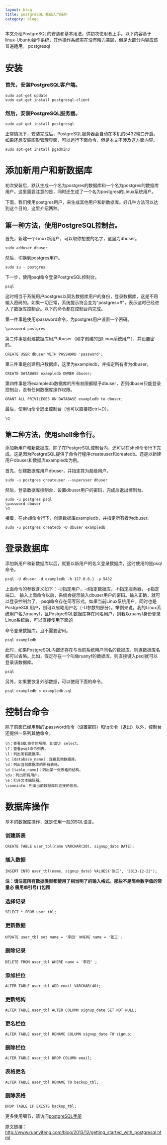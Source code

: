```yaml
---
layout: blog
title: postgreSQL 基础入门操作
category: blogs
---
```


本文介绍PostgreSQL的安装和基本用法，供初次使用者上手。以下内容基于linux-Ubuntu操作系统，其他操作系统实在没有精力兼顾，但是大部分内容应该普遍适用。
postgresql

# 安装

### 首先，安装PostgreSQL客户端。

```
sudo apt-get update
sudo apt-get install postgresql-client
```

### 然后，安装PostgreSQL服务器。

```
sudo apt-get install postgresql
```

正常情况下，安装完成后，PostgreSQL服务器会自动在本机的5432端口开启。
如果还想安装图形管理界面，可以运行下面命令，但是本文不涉及这方面内容。
```
sudo apt-get install pgadmin3

```

# 添加新用户和新数据库

初次安装后，默认生成一个名为postgres的数据库和一个名为postgres的数据库用户。这里需要注意的是，同时还生成了一个名为postgres的Linux系统用户。

下面，我们使用postgres用户，来生成其他用户和新数据库。好几种方法可以达到这个目的，这里介绍两种。

## 第一种方法，使用PostgreSQL控制台。

首先，新建一个Linux新用户，可以取你想要的名字，这里为dbuser。
```
sudo adduser dbuser
```

然后，切换到postgres用户。
```
sudo su - postgres
```

下一步，使用psql命令登录PostgreSQL控制台。
```
psql
```

这时相当于系统用户postgres以同名数据库用户的身份，登录数据库，这是不用输入密码的。如果一切正常，系统提示符会变为"postgres=#"，表示这时已经进入了数据库控制台。以下的命令都在控制台内完成。

第一件事是使用\password命令，为postgres用户设置一个密码。

```
\password postgres
```

第二件事是创建数据库用户dbuser（刚才创建的是Linux系统用户），并设置密码。

```
CREATE USER dbuser WITH PASSWORD 'password';
```

第三件事是创建用户数据库，这里为exampledb，并指定所有者为dbuser。
```
CREATE DATABASE exampledb OWNER dbuser;
```

第四件事是将exampledb数据库的所有权限都赋予dbuser，否则dbuser只能登录控制台，没有任何数据库操作权限。

```
GRANT ALL PRIVILEGES ON DATABASE exampledb to dbuser;
```
最后，使用\q命令退出控制台（也可以直接按ctrl+D）。

```
\q
```
## 第二种方法，使用shell命令行。

添加新用户和新数据库，除了在PostgreSQL控制台内，还可以在shell命令行下完成。这是因为PostgreSQL提供了命令行程序createuser和createdb。还是以新建用户dbuser和数据库exampledb为例。

首先，创建数据库用户dbuser，并指定其为超级用户。

```
sudo -u postgres createuser --superuser dbuser
```

然后，登录数据库控制台，设置dbuser用户的密码，完成后退出控制台。

```
sudo -u postgres psql
\password dbuser
\q
```

接着，在shell命令行下，创建数据库exampledb，并指定所有者为dbuser。

```
sudo -u postgres createdb -O dbuser exampledb
```

# 登录数据库

添加新用户和新数据库以后，就要以新用户的名义登录数据库，这时使用的是psql命令。

```
psql -U dbuser -d exampledb -h 127.0.0.1 -p 5432
```

上面命令的参数含义如下：-U指定用户，-d指定数据库，-h指定服务器，-p指定端口。
输入上面命令以后，系统会提示输入dbuser用户的密码。输入正确，就可以登录控制台了。
psql命令存在简写形式。如果当前Linux系统用户，同时也是PostgreSQL用户，则可以省略用户名（-U参数的部分）。举例来说，我的Linux系统用户名为ruanyf，且PostgreSQL数据库存在同名用户，则我以ruanyf身份登录Linux系统后，可以直接使用下面的

命令登录数据库，且不需要密码。
```
psql exampledb
```
此时，如果PostgreSQL内部还存在与当前系统用户同名的数据库，则连数据库名都可以省略。比如，假定存在一个叫做ruanyf的数据库，则直接键入psql就可以登录该数据库。

```
psql
```

另外，如果要恢复外部数据，可以使用下面的命令。

```
psql exampledb < exampledb.sql
```

# 控制台命令
除了前面已经用到的\password命令（设置密码）和\q命令（退出）以外，控制台还提供一系列其他命令。

```
\h：查看SQL命令的解释，比如\h select。
\?：查看psql命令列表。
\l：列出所有数据库。
\c [database_name]：连接其他数据库。
\d：列出当前数据库的所有表格。
\d [table_name]：列出某一张表格的结构。
\du：列出所有用户。
\e：打开文本编辑器。
\conninfo：列出当前数据库和连接的信息。
```

# 数据库操作
基本的数据库操作，就是使用一般的SQL语言。

### 创建新表

```
CREATE TABLE user_tbl(name VARCHAR(20), signup_date DATE);
```
### 插入数据

```
INSERT INTO user_tbl(name, signup_date) VALUES('张三', '2013-12-22');
```
**注：请注意所有数据类型都使用了相当明了的输入格式。那些不是简单数字值的常量必 需用单引号(')包围**
### 选择记录

```
SELECT * FROM user_tbl;
```

### 更新数据

```
UPDATE user_tbl set name = '李四' WHERE name = '张三';
```
### 删除记录

```
DELETE FROM user_tbl WHERE name = '李四' ;
```
### 添加栏位

```
ALTER TABLE user_tbl ADD email VARCHAR(40);
```
### 更新结构

```
ALTER TABLE user_tbl ALTER COLUMN signup_date SET NOT NULL;
```

### 更名栏位

```
ALTER TABLE user_tbl RENAME COLUMN signup_date TO signup;
```
### 删除栏位

```
ALTER TABLE user_tbl DROP COLUMN email;
```

### 表格更名

```
ALTER TABLE user_tbl RENAME TO backup_tbl;
```

### 删除表格

```
DROP TABLE IF EXISTS backup_tbl;
```

更多使用细节，请访问[postgreSQL手册](http://www.postgres.cn/docs/9.4/index.html)

原文链接：<http://www.ruanyifeng.com/blog/2013/12/getting_started_with_postgresql.html>